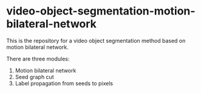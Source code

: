 # video-object-segmentation-motion-bilateral-network
This is the repository for a video object segmentation method based on motion bilateral network.

There are three modules:
1. Motion bilateral network
2. Seed graph cut
3. Label propagation from seeds to pixels
